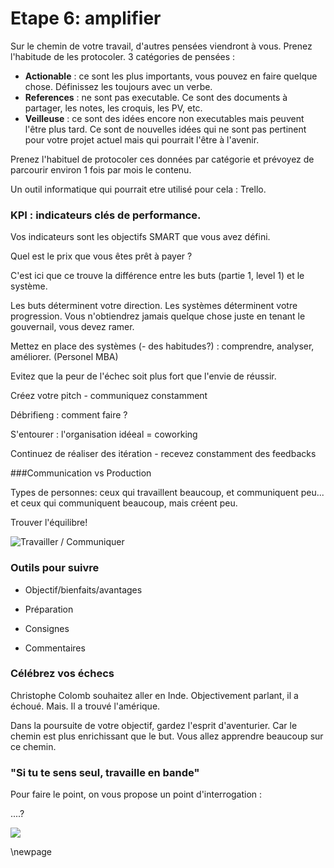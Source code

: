 # Etape 6: amplifier

Sur le chemin de votre travail, d'autres pensées viendront à vous. Prenez l'habitude de les protocoler. 3 catégories de pensées : 

- **Actionable** : ce sont les plus importants, vous pouvez en faire quelque chose. Définissez les toujours avec un verbe. 
- **References** : ne sont pas executable. Ce sont des documents à partager, les notes, les croquis, les PV, etc.
- **Veilleuse** : ce sont des idées encore non executables mais peuvent l'être plus tard. Ce sont de nouvelles idées qui ne sont pas pertinent pour votre projet actuel mais qui pourrait l'être à l'avenir. 

Prenez l'habituel de protocoler ces données par catégorie et prévoyez de parcourir environ 1 fois par mois le contenu. 

Un outil informatique qui pourrait etre utilisé pour cela : Trello.

### KPI : indicateurs clés de performance. 

Vos indicateurs sont les objectifs SMART que vous avez défini. 

Quel est le prix que vous êtes prêt à payer ? 

C'est ici que ce trouve la différence entre les buts (partie 1, level 1) et le système. 

Les buts déterminent votre direction. Les systèmes déterminent votre progression. Vous n'obtiendrez jamais quelque chose juste en tenant le gouvernail, vous devez ramer. 

Mettez en place des  systèmes (- des habitudes?) : comprendre, analyser, améliorer. (Personel MBA)


Evitez que la peur de l'échec soit plus fort que l'envie de réussir.

Créez votre pitch - communiquez constamment

Débrifieng :  comment faire ? 

S'entourer : l'organisation idéeal = coworking

Continuez de réaliser des itération - recevez constamment des feedbacks 


###Communication vs Production

Types de personnes: ceux qui travaillent beaucoup, et communiquent peu... et ceux qui communiquent beaucoup, mais créent peu.

Trouver l'équilibre!

![Travailler / Communiquer](../contents/img/travailler-communiquer.png)



### Outils pour suivre 

- Objectif/bienfaits/avantages

- Préparation

- Consignes

- Commentaires


### Célébrez vos échecs 

Christophe Colomb souhaitez aller en Inde. Objectivement parlant, il a échoué. Mais. Il a trouvé l'amérique. 

Dans la poursuite de votre objectif, gardez l'esprit d'aventurier. Car le chemin est plus enrichissant que le but. Vous allez apprendre beaucoup sur ce chemin. 

### "Si tu te sens seul, travaille en bande"

Pour faire le point, on vous propose un point d'interrogation : 

....? 

![](../contents/img/process-think-make-check.png)


\newpage